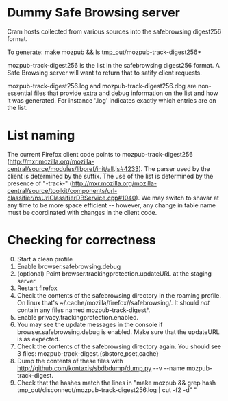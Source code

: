 Dummy Safe Browsing server
================
Cram hosts collected from various sources into the safebrowsing digest256 format.

To generate: make mozpub && ls tmp_out/mozpub-track-digest256*

mozpub-track-digest256 is the list in the safebrowsing digest256 format. A Safe Browsing server will want to return that to satify client requests.

mozpub-track-digest256.log and mozpub-track-digest256.dbg are non-essential files that provide extra and debug information on the list and how it was generated. For instance '.log' indicates exactly which entries are on the list.

List naming
========================
The current Firefox client code points to mozpub-track-digest256 (http://mxr.mozilla.org/mozilla-central/source/modules/libpref/init/all.js#4233). The parser used by the client is determined by the suffix. The use of the list is determined by the presence of "-track-" (http://mxr.mozilla.org/mozilla-central/source/toolkit/components/url-classifier/nsUrlClassifierDBService.cpp#1040). We may switch to shavar at any time to be more space efficient -- however, any change in table name must be coordinated with changes in the client code.

Checking for correctness
========================
0. Start a clean profile
1. Enable browser.safebrowsing.debug
2. (optional) Point browser.trackingprotection.updateURL at the staging server
3. Restart firefox
4. Check the contents of the safebrowsing directory in the roaming profile. On linux that's ~/.cache/mozilla/firefox/<profile>/safebrowsing/. It should *not* contain any files named mozpub-track-digest*.
5. Enable privacy.trackingprotection.enabled.
6. You may see the update messages in the console if browser.safebrowsing.debug is enabled. Make sure that the updateURL is as expected.
7. Check the contents of the safebrowsing directory again. You should see 3 files: mozpub-track-digest.{sbstore,pset,cache}
8. Dump the contents of these files with http://github.com/kontaxis/sbdbdump/dump.py <safebrowsingdir> --v --name mozpub-track-digest.
9. Check that the hashes match the lines in "make mozpub && grep hash tmp_out/disconnect/mozpub-track-digest256.log | cut -f2 -d" "
